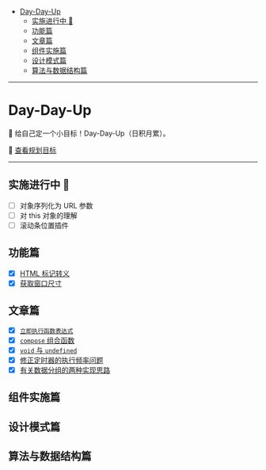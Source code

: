 <!-- TOC -->

- [Day-Day-Up](#day-day-up)
    - [实施进行中 🚧](#%E5%AE%9E%E6%96%BD%E8%BF%9B%E8%A1%8C%E4%B8%AD-)
    - [功能篇](#%E5%8A%9F%E8%83%BD%E7%AF%87)
    - [文章篇](#%E6%96%87%E7%AB%A0%E7%AF%87)
    - [组件实施篇](#%E7%BB%84%E4%BB%B6%E5%AE%9E%E6%96%BD%E7%AF%87)
    - [设计模式篇](#%E8%AE%BE%E8%AE%A1%E6%A8%A1%E5%BC%8F%E7%AF%87)
    - [算法与数据结构篇](#%E7%AE%97%E6%B3%95%E4%B8%8E%E6%95%B0%E6%8D%AE%E7%BB%93%E6%9E%84%E7%AF%87)

<!-- /TOC -->

---

# Day-Day-Up

💪 给自己定一个小目标！Day-Day-Up（日积月累）。

🎯 [查看规划目标](./list.md)

---

## 实施进行中 🚧

- [ ] 对象序列化为 URL 参数
- [ ] 对 this 对象的理解
- [ ] 滚动条位置插件

## 功能篇
- [x] [HTML 标记转义](./Functional/htmlEscape.md)
- [x] [获取窗口尺寸](./Functional/getWindowSize.md)

## 文章篇

- [x] [`立即执行函数表达式`](./Article/immediately-invoked-function-expression.md)
- [x] [`compose` 组合函数](./Article/compose.md)
- [x] [`void` 与 `undefined`](./Article/void-and-undefined.md)
- [x] [修正定时器的执行频率问题](./Article/修正定时器的执行频率问题.md)
- [x] [有关数据分组的两种实现思路](./Article/有关数据分组的两种实现思路.md)

## 组件实施篇

## 设计模式篇

## 算法与数据结构篇
